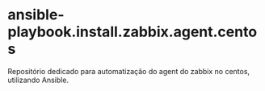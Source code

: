 # ansible-playbook.install.zabbix.agent.centos
Repositório dedicado para automatização do agent do zabbix no centos, utilizando Ansible.

